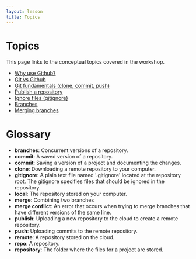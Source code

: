 ```yaml
---
layout: lesson
title: Topics
---
```


# Topics

This page links to the conceptual topics covered in the workshop.

* [Why use Github?](01-why-github)
* [Git vs Github](02-git-vs-github)
* [Git fundamentals (clone, commit, push)](03-fundamentals)
* [Publish a repository](04-publish)
* [Ignore files (gitignore)](05-gitignore)
* [Branches](06-branch)
* [Merging branches](07-merge)


# Glossary

* **branches**: Concurrent versions of a repository.
* **commit**: A saved version of a repository.
* **commit**: Saving a version of a project and documenting the changes.
* **clone**: Downloading a remote repository to your computer.
* **gitignore**: A plain text file named '.gitignore' located at the repository root. The gitignore specifies files that should be ignored in the repository.
* **local**: The repository stored on your computer.
* **merge**: Combining two branches
* **merge conflict**: An error that occurs when trying to merge branches that have different versions of the same line.
* **publish**: Uploading a new repository to the cloud to create a remote repository.
* **push**: Uploading commits to the remote repository.
* **remote**: A repository stored on the cloud.
* **repo**: A repository.
* **repository**: The folder where the files for a project are stored.
